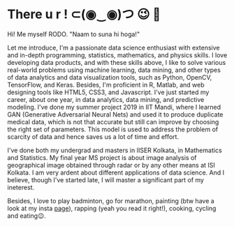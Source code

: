 # There u r ! ⊂(◉‿◉)つ  <!--(-‿-)--> 😉 🤟
Hi!
Me myself RODO. "Naam to suna hi hoga!"

Let me introduce,
I'm a passionate data science enthusiast with extensive and in-depth programming, statistics, mathematics, and physics skills. I love developing data products, and with these skills above, I like to solve various real-world problems using machine learning, data mining, and other types of data analytics and data visualization tools, such as Python, OpenCV, TensorFlow, and Keras. Besides, I'm proficient in R, Matlab, and web designing tools like HTML5, CSS3, and Javascript. I've just started my career, about one year, in data analytics, data mining, and predictive modeling. I've done my summer project 2019 in IIT Mandi, where I learned GAN (Generative Adversarial Neural Nets) and used it to produce duplicate medical data, which is not that accurate but still can improve by choosing the right set of parameters. This model is used to address the problem of scarcity of data and hence saves us a lot of time and effort.

I've done both my undergrad and masters in IISER Kolkata, in Mathematics and Statistics. My final year MS project is about image analysis of geographical image obtained through radar or by any other means at ISI Kolkata. 
I am very ardent about different applications of data science. And I believe, though I've started late, I will master a significant part of my ineterest. 

Besides, I love to play badminton, go for marathon, painting (btw have a look at my insta [page](https://www.instagram.com/rodo.arts/)), rapping (yeah you read it right!), cooking, cycling and eating😉.


